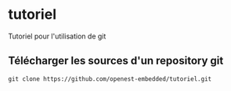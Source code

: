 # tutoriel
Tutoriel pour l'utilisation de git

## Télécharger les sources d'un repository git
```
git clone https://github.com/openest-embedded/tutoriel.git
```
